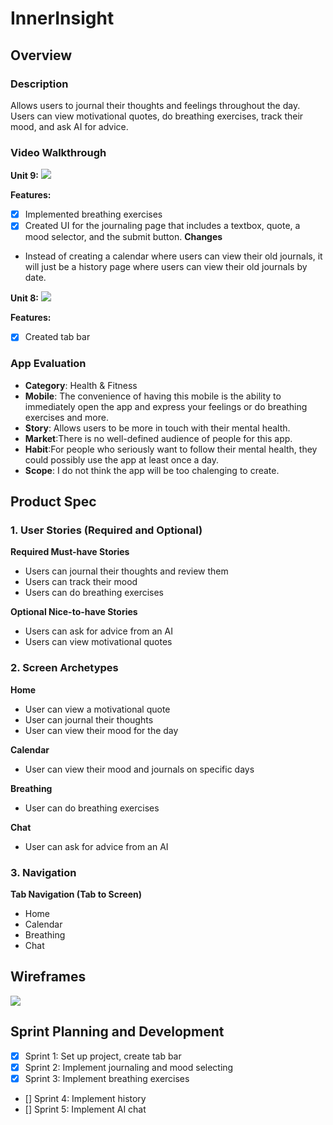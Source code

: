 InnerInsight
==

## Overview
### Description
Allows users to journal their thoughts and feelings throughout the day. Users can view motivational quotes, do breathing exercises, track their mood, and ask AI for advice.

### Video Walkthrough
**Unit 9:**
![](https://github.com/bjohnson360/InnerInsight/blob/main/gifs/project9.gif)

**Features:**
- [x] Implemented breathing exercises
- [x] Created UI for the journaling page that includes a textbox, quote, a mood selector, and the submit button.
**Changes**
- Instead of creating a calendar where users can view their old journals, it will just be a history page where users can view their old journals by date.

**Unit 8:**
![](https://github.com/bjohnson360/InnerInsight/blob/main/gifs/demo.gif)

**Features:**
- [x] Created tab bar

### App Evaluation
- **Category**: Health & Fitness
- **Mobile**: The convenience of having this mobile is the ability to immediately open the app and express your feelings or do breathing exercises and more.
- **Story**: Allows users to be more in touch with their mental health.
- **Market**:There is no well-defined audience of people for this app.
- **Habit**:For people who seriously want to follow their mental health, they could possibly use the app at least once a day.
- **Scope**: I do not think the app will be too chalenging to create. 
## Product Spec
### 1. User Stories (Required and Optional)
**Required Must-have Stories**
- Users can journal their thoughts and review them
- Users can track their mood
- Users can do breathing exercises

**Optional Nice-to-have Stories**
- Users can ask for advice from an AI
- Users can view motivational quotes

### 2. Screen Archetypes
**Home**
- User can view a motivational quote
- User can journal their thoughts
- User can view their mood for the day

**Calendar**
- User can view their mood and journals on specific days

**Breathing**
- User can do breathing exercises

**Chat**
- User can ask for advice from an AI

### 3. Navigation
**Tab Navigation (Tab to Screen)**
- Home
- Calendar
- Breathing
- Chat

## Wireframes
![](https://i.imgur.com/XE2Wm5h.jpg)

## Sprint Planning and Development
- [x] Sprint 1: Set up project, create tab bar
- [x] Sprint 2: Implement journaling and mood selecting
- [x] Sprint 3: Implement breathing exercises
- [] Sprint 4: Implement history
- [] Sprint 5: Implement AI chat
